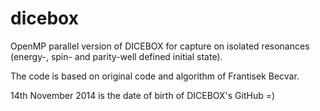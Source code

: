 dicebox
=======

OpenMP parallel version of DICEBOX for capture on isolated resonances (energy-, spin- and parity-well defined initial state).

The code is based on original code and algorithm of Frantisek Becvar.

14th November 2014 is the date of birth of DICEBOX's GitHub =)
